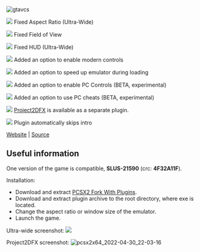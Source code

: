 ![gtavcs](https://thirteenag.github.io/screens/gtavcs/main2.jpg)

![](https://habrastorage.org/webt/ow/yy/mg/owyymgpibfqzfbwyf_iqoiqrede.png) Fixed Aspect Ratio (Ultra-Wide)

![](https://habrastorage.org/webt/ow/yy/mg/owyymgpibfqzfbwyf_iqoiqrede.png) Fixed Field of View

![](https://habrastorage.org/webt/ow/yy/mg/owyymgpibfqzfbwyf_iqoiqrede.png) Fixed HUD (Ultra-Wide)

![](https://habrastorage.org/webt/ow/yy/mg/owyymgpibfqzfbwyf_iqoiqrede.png) Added an option to enable modern controls

![](https://habrastorage.org/webt/ow/yy/mg/owyymgpibfqzfbwyf_iqoiqrede.png) Added an option to speed up emulator during loading

![](https://habrastorage.org/webt/ow/yy/mg/owyymgpibfqzfbwyf_iqoiqrede.png) Added an option to enable PC Controls (BETA, experimental)

![](https://habrastorage.org/webt/ow/yy/mg/owyymgpibfqzfbwyf_iqoiqrede.png) Added an option to use PC cheats (BETA, experimental)

![](https://habrastorage.org/webt/ow/yy/mg/owyymgpibfqzfbwyf_iqoiqrede.png) [Project2DFX](https://github.com/ThirteenAG/WidescreenFixesPack/releases/download/gtavcs/GTAVCS.PCSX2F.Project2DFX.zip) is available as a separate plugin.

![](https://habrastorage.org/webt/d_/eg/ym/d_egymd6w_tem2erocab-e9ikna.png) Plugin automatically skips intro

[Website](https://thirteenag.github.io/wfp#gtavcs) | [Source](https://github.com/ThirteenAG/WidescreenFixesPack/blob/master/source/GTAVCS.PCSX2F.WidescreenFix/main.c)

## Useful information

One version of the game is compatible, **SLUS-21590** (crc: **4F32A11F**).

Installation:

- Download and extract [PCSX2 Fork With Plugins](https://github.com/ASI-Factory/PCSX2-Fork-With-Plugins/releases/tag/latest).
- Download and extract plugin archive to the root directory, where exe is located.
- Change the aspect ratio or window size of the emulator.
- Launch the game.


Ultra-wide screenshot:
![](https://user-images.githubusercontent.com/4904157/165582107-e738c8e7-9393-4b89-975a-701a28a80453.png)

Project2DFX screenshot:
![pcsx2x64_2022-04-30_22-03-16](https://user-images.githubusercontent.com/4904157/166120612-d05a7258-2187-488c-b408-087511bd93a8.png)